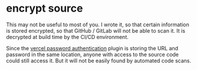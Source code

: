 # encrypt source

This may not be useful to most of you.
I wrote it, so that certain information is stored encrypted, so that GitHub / GitLab will not be able to scan it.
It is decrypted at build time by the CI/CD environment.

Since the [vercel password authentication](vercel-pw.md) plugin is storing the URL and password in the same location, anyone with access to the source code could still access it.
But it will not be easily found by automated code scans.

